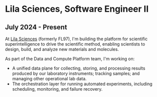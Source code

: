 # Lila Sciences, Software Engineer II

## July 2024 - Present

At [Lila Sciences](https://www.lila.ai/) (formerly FL97), I'm building the
platform for scientific superintelligence to drive the scientific method,
enabling scientists to design, build, and analyze new materials and molecules.

As part of the Data and Compute Platform team, I'm working on:

- A unified data plane for collecting, storing, and processing results produced
  by our laboratory instruments; tracking samples; and managing other
  operational lab data.
- The orchestration layer for running automated experiments, including
  scheduling, monitoring, and failure recovery.
